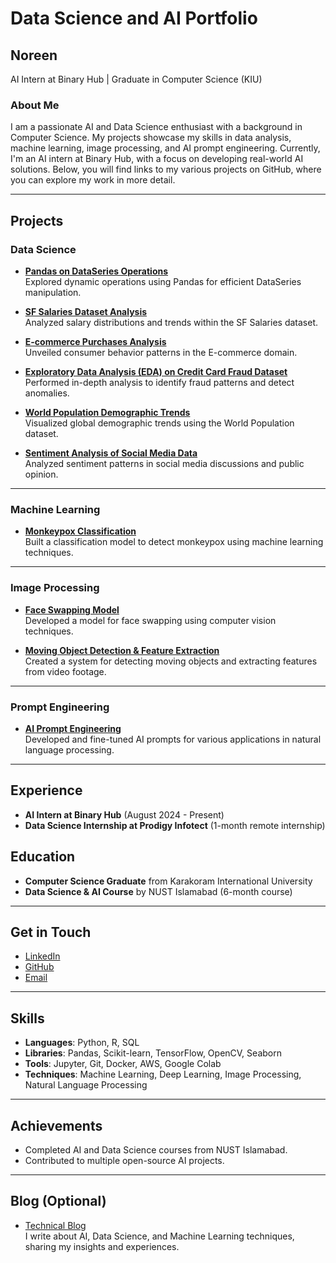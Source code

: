 # Data Science and AI Portfolio

## Noreen
AI Intern at Binary Hub | Graduate in Computer Science (KIU)

### About Me
I am a passionate AI and Data Science enthusiast with a background in Computer Science. My projects showcase my skills in data analysis, machine learning, image processing, and AI prompt engineering. Currently, I'm an AI intern at Binary Hub, with a focus on developing real-world AI solutions. Below, you will find links to my various projects on GitHub, where you can explore my work in more detail.

---

## Projects

### Data Science
- **[Pandas on DataSeries Operations](https://www.linkedin.com/posts/activity-7150711420022677504-R4u8?utm_source=share&utm_medium=member_desktop)**  
  Explored dynamic operations using Pandas for efficient DataSeries manipulation.
  
- **[SF Salaries Dataset Analysis](link_to_github_repo)**  
  Analyzed salary distributions and trends within the SF Salaries dataset.
  
- **[E-commerce Purchases Analysis](link_to_github_repo)**  
  Unveiled consumer behavior patterns in the E-commerce domain.
  
- **[Exploratory Data Analysis (EDA) on Credit Card Fraud Dataset](link_to_github_repo)**  
  Performed in-depth analysis to identify fraud patterns and detect anomalies.

- **[World Population Demographic Trends](link_to_github_repo)**  
  Visualized global demographic trends using the World Population dataset.
  
- **[Sentiment Analysis of Social Media Data](link_to_github_repo)**  
  Analyzed sentiment patterns in social media discussions and public opinion.

---

### Machine Learning
- **[Monkeypox Classification](link_to_github_repo)**  
  Built a classification model to detect monkeypox using machine learning techniques.

---

### Image Processing
- **[Face Swapping Model](link_to_github_repo)**  
  Developed a model for face swapping using computer vision techniques.

- **[Moving Object Detection & Feature Extraction](link_to_github_repo)**  
  Created a system for detecting moving objects and extracting features from video footage.

---

### Prompt Engineering
- **[AI Prompt Engineering](link_to_github_repo)**  
  Developed and fine-tuned AI prompts for various applications in natural language processing.

---

## Experience
- **AI Intern at Binary Hub** (August 2024 - Present)
- **Data Science Internship at Prodigy Infotect** (1-month remote internship)
  
## Education
- **Computer Science Graduate** from Karakoram International University
- **Data Science & AI Course** by NUST Islamabad (6-month course)

---

## Get in Touch
- [LinkedIn](link_to_linkedin)
- [GitHub](link_to_github)
- [Email](your_email@example.com)

---

## Skills
- **Languages**: Python, R, SQL
- **Libraries**: Pandas, Scikit-learn, TensorFlow, OpenCV, Seaborn
- **Tools**: Jupyter, Git, Docker, AWS, Google Colab
- **Techniques**: Machine Learning, Deep Learning, Image Processing, Natural Language Processing

---

## Achievements
- Completed AI and Data Science courses from NUST Islamabad.
- Contributed to multiple open-source AI projects.

---

## Blog (Optional)
- [Technical Blog](link_to_blog)  
  I write about AI, Data Science, and Machine Learning techniques, sharing my insights and experiences.
